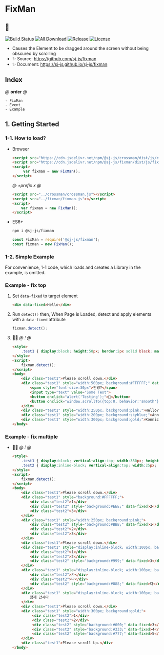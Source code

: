 # FixMan
## 📌
[![Build Status](https://travis-ci.org/sj-js/fixman.svg?branch=master)](https://travis-ci.org/sj-js/fixman)
[![All Download](https://img.shields.io/github/downloads/sj-js/fixman/total.svg)](https://github.com/sj-js/fixman/releases)
[![Release](https://img.shields.io/github/release/sj-js/fixman.svg)](https://github.com/sj-js/fixman/releases)
[![License](https://img.shields.io/github/license/sj-js/fixman.svg)](https://github.com/sj-js/fixman/releases)

- Causes the Element to be dragged around the screen without being obscured by scrolling
- ✨ Source: https://github.com/sj-js/fixman
- ✨ Document: https://sj-js.github.io/sj-js/fixman
    
      
        
## Index
*@* **order** *@*
```
- FixMan
- Event
- Example
```



## 1. Getting Started

### 1-1. How to load?
- Browser
    ```html
    <script src="https://cdn.jsdelivr.net/npm/@sj-js/crossman/dist/js/crossman.min.js"></script>
    <script src="https://cdn.jsdelivr.net/npm/@sj-js/fixman/dist/js/fixman.min.js"></script>
    <script>
         var fixman = new FixMan();
    </script>
    ```  
    *@* *+prefix* *x* *@* 
    ```html
    <script src="../crossman/crossman.js"></script>
    <script src="../fixman/fixman.js"></script>
    <script>
        var fixman = new FixMan();
    </script>
    ```  
- ES6+
    ```bash
    npm i @sj-js/fixman
    ```
    ```js
    const FixMan = require('@sj-js/fixman');
    const fixman = new FixMan();
    ```
  
   

### 1-2. Simple Example
For convenience, 1-1 code, which loads and creates a Library in the example, is omitted.

### Example - fix top 
1. Set `data-fixed` to target element   
   ```html
   <div data-fixed>Hello</div>
   ```
   
2. Run `detect()` then, When Page is Loaded, detect and apply elements with a `data-fixed` attribute    
   ```js
   fixman.detect();
   ```
3. 👨‍💻
    *@* *!* *@*
    ```html
    <style>
        .test1 { display:block; height:50px; border:2px solid black; margin-bottom:200px; }
    </style>
    <script>
        fixman.detect();
    </script>
    <body>
        <div class="test1">Please scroll down.</div>
        <div class="test1" style="width:500px; background:#FFFFFF;" data-fixed>
            <span style="font-size:30px">안녕?</span>
            <input type="text" value="Some Text">
            <button onclick="alert('Testing');">🔎</button>
            <button onclick="window.scrollTo({top:0, behavior:'smooth'});">🔝</button>
        </div>
        <div class="test1" style="width:250px; background:pink;">Hello?</div>
        <div class="test1" style="width:200px; background:skyblue;">Annyeong?</div>
        <div class="test1" style="width:300px; background:gold;">Konnichiwa? and Nihao? or Hola?</div>
    </body>
    ``` 

### Example - fix multiple
- 👨‍💻
    *@* *!* *@*
    ```html
    <style>
        .test1 { display:block; vertical-align:top; width:350px; height:50px; border:2px solid black; margin-bottom:200px; }
        .test2 { display:inline-block; vertical-align:top; width:25px; height:25px; border:2px solid black; }
    </style>
    <script>
        fixman.detect();
    </script>
    <body>
        <div class="test1">Please scroll down.</div>
        <div class="test1" style="background:#FFFFFF;">
            <div class="test2">1</div>
            <div class="test2" style="background:#EEE;" data-fixed>2</div>
            <div class="test2">3</div>
        </div>
        <div class="test1" style="width:250px; background:pink;">
            <div class="test2" style="background:#BBB;" data-fixed>1</div>
            <div class="test2">2</div>
            <div class="test2">3</div>     
        </div>
        <div class="test1">Please scroll down.</div>
        <div class="test1" style="display:inline-block; width:100px; background:skyblue;">
            <div class="test2">1</div>
            <div class="test2">2</div>
            <div class="test2" style="background:#999;" data-fixed>3</div>
        </div>
        <div class="test1" style="display:inline-block; width:100px; background:skyblue;">
            <div class="test2">가</div>
            <div class="test2">나</div>
            <div class="test2" style="background:#888;" data-fixed>다</div>
        </div>
        <div class="test1" style="display:inline-block; width:100px; background:skyblue;" data-fixed>
            함께 갑시다
        </div>
        <div class="test1">Please scroll down.</div> 
        <div class="test1" style="width:300px; background:gold;">
             <div class="test2">1</div>
             <div class="test2">2</div>
             <div class="test2" style="background:#000;" data-fixed>3</div>
             <div class="test2" style="background:#333;" data-fixed>4</div>
             <div class="test2" style="background:#777;" data-fixed>5</div>
        </div>
        <div class="test1">Please scroll Up.</div> 
    </body>
    ``` 

